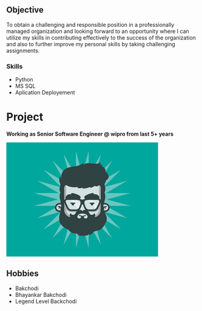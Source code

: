 ## Objective

To obtain a challenging and responsible position in a professionally managed organization and looking forward to an opportunity where I can utilize my skills in contributing effectively to the success of the organization and also to further improve my personal skills by taking challenging assignments.


### Skills

- Python
- MS SQL
- Aplication Deployement

# Project

**Working as Senior Software Engineer @ wipro from last 5+ years**

![Image](avatar-cool_1x.jpg)

## Hobbies
- Bakchodi
- Bhayankar Bakchodi
- Legend Level Backchodi



